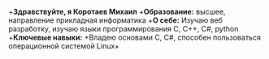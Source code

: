 +**Здравствуйте, я Коротаев Михаил**
+**Образование:** высшее, направление прикладная информатика
+**О себе:** Изучаю веб разработку, изучаю языки программирования C, C++, C#, python
+**Ключевые навыки:**
+Владею основами C, C#, способен пользоваться операционной системой Linux+

